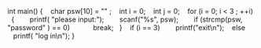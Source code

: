 int main()
{
    char psw[10] = "" ;
    int i = 0;
    int j = 0;
    for (i = 0; i < 3 ; ++i)
   {
        printf( "please input:");
        scanf("%s", psw);
        if (strcmp(psw, "password" ) == 0)
            break;
   }
    if (i == 3)
        printf("exit\n");
    else
        printf( "log in\n");
}
